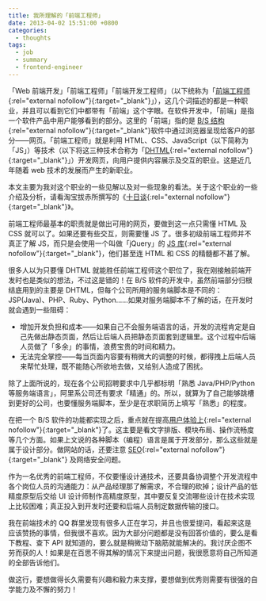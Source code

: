 ```yaml
---
title: 我所理解的「前端工程师」
date: 2013-04-02 15:51:00 +0800
categories:
  - thoughts
tags:
  - job
  - summary
  - frontend-engineer
---
```

「Web 前端开发」「前端工程师」「前端开发工程师」（以下统称为「[前端工程师](http://baike.baidu.com/view/4227693.htm "查看百度百科关于「前端开发工程师」的词条"){:rel="external nofollow"}{:target="_blank"}」），这几个词描述的都是一种职业，并且可以看到它们中都带有「前端」这个字眼。在软件开发中，「前端」是指一个软件产品中用户能够看到的部分。这里的「前端」指的是 [B/S 结构](http://baike.baidu.com/view/268862.htm "查看百度百科关于「B/S 结构」的词条"){:rel="external nofollow"}{:target="_blank"}软件中通过浏览器呈现给客户的部分——网页。「前端工程师」就是利用 HTML、CSS、JavaScript（以下简称为「JS」）等技术（以下将这三种技术合称为「[DHTML](http://en.wikipedia.org/wiki/Dynamic_HTML "查看维基百科关于「动态 HTML」的词条"){:rel="external nofollow"}{:target="_blank"}」）开发网页，向用户提供内容展示及交互的职业。这是近几年随着 web 技术的发展而产生的新职业。

本文主要为我对这个职业的一些见解以及对一些现象的看法。关于这个职业的一些介绍及分析，请看淘宝拔赤所撰写的《[十日谈](http://hi.baidu.com/lijing00333/item/1c28309d8b46c7d41e427118 "阅读《十日谈》"){:rel="external nofollow"}{:target="_blank"}》。

前端工程师最基本的职责就是做出可用的网页，要做到这一点只需懂 HTML 及 CSS 就可以了。如果还要有些交互，则需要懂 JS 了。很多初级前端工程师并不真正了解 JS，而只是会使用一个叫做「jQuery」的 [JS 库](http://en.wikipedia.org/wiki/JavaScript_library "查看维基百科关于「JavaScript 函数库」的词条"){:rel="external nofollow"}{:target="_blank"}，他们甚至连 HTML 和 CSS 的精髓都不甚了解。

很多人以为只要懂 DHTML 就能胜任前端工程师这个职位了，我在刚接触前端开发时也是类似的想法，不过这是错的！在 B/S 软件的开发中，虽然前端部分归根结底用到的主要是 DHTML，但每个公司所用的服务端脚本是不同的：JSP(Java)、PHP、Ruby、Python……如果对服务端脚本不了解的话，在开发时就会遇到一些阻碍：

* 增加开发负担和成本——如果自己不会服务端语言的话，开发的流程肯定是自己先做出静态页面，然后让后端人员把静态页面套到逻辑里。这个过程中后端人员做了「多余」的事情，浪费宝贵的时间和精力。
* 无法完全掌控——每当页面内容要有稍微大的调整的时候，都得拽上后端人员来帮忙处理，既不能随心所欲地去做，又给别人造成了困扰。

除了上面所说的，现在各个公司招聘要求中几乎都标明「熟悉 Java/PHP/Python 等服务端语言」，阿里系公司还有要求「精通」的。所以，就算为了自己能够跳槽到更好的公司，也要懂服务端脚本，至少是在求职简历上填写「熟悉」的程度。

在把一个 B/S 软件的功能都实现之后，重点就在提高[用户体验上](http://en.wikipedia.org/wiki/User_experience "查看维基百科关于「用户体验」的词条"){:rel="external nofollow"}{:target="_blank"}了。这主要是看文字排版、模块布局、操作流畅度等几个方面。如果上文说的各种脚本（编程）语言是属于开发部分，那么这些就是属于设计部分。做网站的话，还要注意 [SEO](http://en.wikipedia.org/wiki/Search_engine_optimization "查看维基百科关于「搜索引擎优化」的词条"){:rel="external nofollow"}{:target="_blank"} 及网络安全问题。

作为一名优秀的前端工程师，不仅要懂设计通技术，还要具备协调整个开发流程中各个岗位人员的沟通能力：从产品经理那了解需求，不合理的砍掉；设计产品的低精度原型后交给 UI 设计师制作高精度原型，其中要反复交流哪些设计在技术实现上比较困难；真正投入到开发时还要和后端人员制定数据传输的接口。

我在前端技术的 QQ 群里发现有很多人正在学习，并且也很爱提问，看起来这是应该赞扬的事情，但我很不喜欢。因为大部分问题都是没有回答价值的，要么是看下教程、查下 API 就知道的，要么就是稍微动下脑筋就能解决的。我讨厌企图不劳而获的人！如果是在百思不得其解的情况下来提出问题，我很愿意将自己所知道的全部告诉他们。

做这行，要想做得长久需要有兴趣和毅力来支撑，要想做到优秀则需要有很强的自学能力及不懈的努力！
